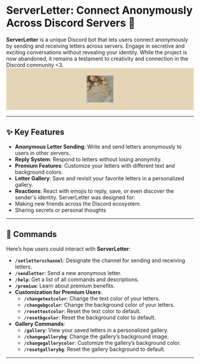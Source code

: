 # ServerLetter: Connect Anonymously Across Discord Servers 🍂

**ServerLetter** is a unique Discord bot that lets users connect anonymously by sending and receiving letters across servers. Engage in secretive and exciting conversations without revealing your identity. While the project is now abandoned, it remains a testament to creativity and connection in the Discord community <3.
![Embed](https://raw.githubusercontent.com/ichmaglautemusik/serverletter-discord-bot/refs/heads/main/serverletter.png)

---

## ✨ Key Features  
- **Anonymous Letter Sending**: Write and send letters anonymously to users in other servers.  
- **Reply System**: Respond to letters without losing anonymity.  
- **Premium Features**: Customize your letters with different text and background colors.  
- **Letter Gallery**: Save and revisit your favorite letters in a personalized gallery.  
- **Reactions**: React with emojis to reply, save, or even discover the sender's identity.
  ServerLetter was designed for:  
- Making new friends across the Discord ecosystem.  
- Sharing secrets or personal thoughts
---

## 💬 Commands  
Here’s how users could interact with **ServerLetter**:  
- **`/setletterschannel`**: Designate the channel for sending and receiving letters.  
- **`/sendletter`**: Send a new anonymous letter.  
- **`/help`**: Get a list of all commands and descriptions.  
- **`/premium`**: Learn about premium benefits.  
- **Customization for Premium Users**:  
  - **`/changetextcolor`**: Change the text color of your letters.  
  - **`/changebgcolor`**: Change the background color of your letters.  
  - **`/resettextcolor`**: Reset the text color to default.  
  - **`/resetbgcolor`**: Reset the background color to default.  
- **Gallery Commands**:  
  - **`/gallery`**: View your saved letters in a personalized gallery.  
  - **`/changegallerybg`**: Change the gallery’s background image.  
  - **`/changegallerycolor`**: Customize the gallery’s background color.  
  - **`/resetgallerybg`**: Reset the gallery background to default.  

---
